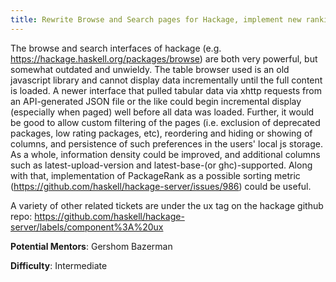 ```yaml
---
title: Rewrite Browse and Search pages for Hackage, implement new ranking
---
```


The browse and search interfaces of hackage (e.g. https://hackage.haskell.org/packages/browse) are both very powerful, but somewhat outdated and unwieldy. The table browser used is an old javascript library and cannot display data incrementally until the full content is loaded. A newer interface that pulled tabular data via xhttp requests from an API-generated JSON file or the like could begin incremental display (especially when paged) well before all data was loaded. Further, it would be good to allow custom filtering of the pages (i.e. exclusion of deprecated packages, low rating packages, etc), reordering and hiding or showing of columns, and persistence of such preferences in the users' local js storage. As a whole, information density could be improved, and additional columns such as latest-upload-version and latest-base-(or ghc)-supported. Along with that, implementation of PackageRank as a possible sorting metric (https://github.com/haskell/hackage-server/issues/986) could be useful.

A variety of other related tickets are under the ux tag on the hackage github repo: https://github.com/haskell/hackage-server/labels/component%3A%20ux

**Potential Mentors**: Gershom Bazerman

**Difficulty**: Intermediate 
